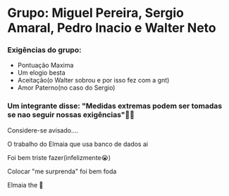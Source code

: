 # Grupo: Miguel Pereira, Sergio Amaral, Pedro Inacio e Walter Neto
### Exigências do grupo:
- Pontuação Maxima
- Um elogio besta
- Aceitação(o Walter sobrou e por isso fez com a gnt)
- Amor Paterno(no caso do Sergio)

### Um integrante disse: "Medidas extremas podem ser tomadas se nao seguir nossas exigências"👀👀

Considere-se avisado....

O trabalho do Elmaia que usa banco de dados ai

Foi bem triste fazer(infelizmente😭)

Colocar "me surprenda" foi bem foda

Elmaia the 🐐
